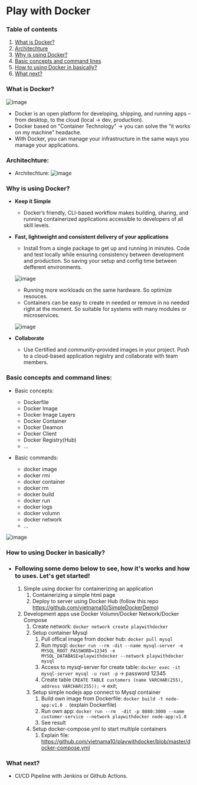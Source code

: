 # Play with Docker

### Table of contents

1.  [What is Docker?](#what-is-docker)
2.  [Architechture](#architechture)
3.  [Why is using Docker?](#why-is-using-docker)
4.  [Basic concepts and command lines](#basic-concepts-and-command-lines)
5.  [How to using Docker in basically?](#how-to-using-docker-in-basically)
6.  [What next?](#what-next)

### What is Docker?
![image](https://user-images.githubusercontent.com/15383075/171147109-8bff0707-be72-45ae-9c54-aaedf5578f2a.png)

-	Docker is an open platform for developing, shipping, and running apps – from desktop, to the cloud (local -> dev, production).
-	Docker based on "Container Technology" -> you can solve the “it works on my machine” headache.
-	With Docker, you can manage your infrastructure in the same ways you manage your applications.
### Architechture:
	
- 	Architechture:
	![image](https://user-images.githubusercontent.com/15383075/170934097-435dd734-491c-4666-8703-42f8654e79d9.png)

### Why is using Docker?
-	**Keep it Simple**
	- Docker’s friendly, CLI-based workflow makes building, sharing, and running containerized applications accessible to developers of all skill levels.
	
-	**Fast, lightweight and consistent delivery of your applications**
	- Install from a single package to get up and running in minutes. Code and test locally while ensuring consistency between development and production. So saving your setup and config time between defferent environments.
	
	![image](https://user-images.githubusercontent.com/15383075/170947710-b9f8514d-cc60-4c17-a6e0-5717272521ab.png)
	
	- Running more workloads on the same hardware. So optimize resouces.
	- Containers can be easy to create in needed or remove in no needed right at the moment. So suitable for systems with many modules or microservices.
	
	![image](https://user-images.githubusercontent.com/15383075/170949147-a5e9fe7b-c936-455c-99b0-ad22b3147161.png)

-	**Collaborate**
	- Use Certified and community-provided images in your project. Push to a cloud-based application registry and collaborate with team members.

### Basic concepts and command lines:
-	Basic concepts:
	- Dockerfile
	- Docker Image
	- Docker Image Layers
	- Docker Container
	- Docker Deamon
	- Docker Client
	- Docker Registry(Hub)
	- ...

-	Basic commands:
	- docker image
	- docker rmi
	- docker container
	- docker rm
	- docker build
	- docker run 
	- docker logs
	- docker volumn
	- docker network
	- ...
	
![image](https://user-images.githubusercontent.com/15383075/172034762-07bb4385-115c-45f0-a7f2-2e5e675f8e56.png)

### How to using Docker in basically?
-	### Following some demo below to see, how it's works and how to uses. Let's get started!
	1. Simple using docker for containerizing an application
		1. Containerizing a simple html page
		2. Deploy to server using Docker Hub
		(follow this repo https://github.com/vietnama10/SimpleDockerDemo)
	2. Development apps use Docker Volumn/Docker Network/Docker Compose
		1. Create network: `docker network create playwithdocker`
		2. Setup container Mysql
			1. Pull offical image from docker hub: `docker pull mysql`
			2. Run mysql: `docker run --rm -dit --name mysql-server -e MYSQL_ROOT_PASSWORD=12345 -e MYSQL_DATABASE=playwithdocker --network playwithdocker mysql`
			3. Access to mysql-server for create table: `docker exec -it mysql-server mysql -u root -p` -> password 12345
			4. Create table `CREATE TABLE customers (name VARCHAR(255), address VARCHAR(255));` -> exit;
		3. Setup simple nodejs app connect to Mysql container
			1. Build own image from Dockerfile: `docker build -t node-app:v1.0 .` (explain Dockerfile)
			2. Run own app: `docker run --rm  -dit -p 8080:3000 --name customer-service --network playwithdocker node-app:v1.0`
			3. See result
		4. Setup docker-compose.yml to start multiple containers
			1. Explain file: https://github.com/vietnama10/playwithdocker/blob/master/docker-compose.yml
		
### What next?
-	CI/CD Pipeline with Jenkins or Github Actions.
